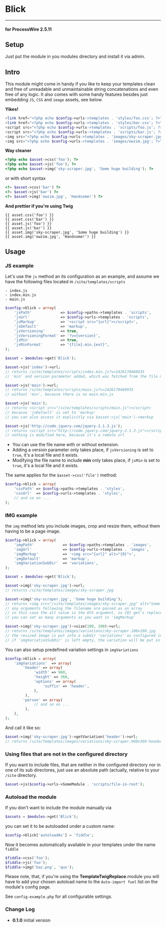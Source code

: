 # Blick

---

#### for ProcessWire 2.5.11

## Setup

Just put the module in you modules directory and install it via admin.

## Intro

This module might come in handy if you like to keep your templates clean and free of unreadable and unmaintainable string concatenations and even free of any logic. It also comes with some handy features besides just embedding `JS`, `CSS` and `image` assets, see below.

**Yikes!**

```php
<link href="<?php echo $config->urls->templates . 'styles/foo.css'; ?>">
<link href="<?php echo $config->urls->templates . 'styles/bar.css'; ?>">
<script src="<?php echo $config->urls->templates . 'scripts/foo.js'; ?>"></script>
<script src="<?php echo $config->urls->templates . 'scripts/bar.js'; ?>"></script>
<img src="<?php echo $config->urls->templates . 'images/sky-scraper.jpg'; ?>" alt="Some huge building">
<img src="<?php echo $config->urls->templates . 'images/owzim.jpg'; ?>" alt="Handsome!">
```

**Way cleaner**

```php
<?php echo $asset->css('foo'); ?>
<?php echo $asset->js('foo'); ?>
<?php echo $asset->img('sky-scraper.jpg', 'Some huge building'); ?>
```
or with short syntax
```php
<?= $asset->css('bar') ?>
<?= $asset->js('bar') ?>
<?= $asset->img('owzim.jpg', 'Handsome!') ?>
```

**And prettier if you're using Twig**

```twig
{{ asset.css('foo') }}
{{ asset.css('bar') }}
{{ asset.js('foo') }}
{{ asset.js('bar') }}
{{ asset.img('sky-scraper.jpg', 'Some huge building') }}
{{ asset.img('owzim.jpg', 'Handsome!') }}
```

## Usage

### JS example

Let's use the `js` method an its configuration as an example, and assume we have the following files located in `/site/templates/scripts`

```
- index.js
- index.min.js
- main.js
```

```php
$config->blick = array(
    'jsPath'             => $config->paths->templates . 'scripts',
    'jsUrl'              => $config->urls->templates . 'scripts',
    'jsMarkup'           => '<script src="{url}"></script>',
    'jsDefault'          => 'markup',
    'jsVersioning'       => true,
    'jsVersioningFormat' => '?v={version}',
    'jsMin'              => true,
    'jsMinFormat'        => "{file}.min.{ext}",
);

```

```php
$asset = $modules->get('Blick');

$asset->js('index')->url;
// returns /site/templates/scripts/index.min.js?v=1426170460935
// 'min' and version parameter added, which was fetched from the file modified date

$asset->js('main')->url;
// returns /site/templates/scripts/main.js?v=1426170460935
// without 'min', because there is no main.min.js

$asset->js('main');
// returns <script src="/site/templates/scripts/main.js"></script>
// because 'jsDefault' is set to 'markup'
// you can also access it explicitly via $asset->js('main')->markup

$asset->js('http://code.jquery.com/jquery-2.1.3.js');
// returns <script src="http://code.jquery.com/jquery-2.1.3.js"></script>
// nothing is modified here, because it's a remote url

```

* You can use the file name with or without extension.
* Adding a version parameter only takes place, if `jsVersioning` is set to `true`, it's a local file and it exists.
* Modifying the file name to include **min** only takes place, if `jsMin` is set to `true`, it's a local file and it exists.

The same applies for the `$asset->css('file')` method:

```php
$config->blick = array(
    'cssPath' => $config->paths->templates . 'styles',
    'cssUrl'  => $config->urls->templates . 'styles',
    // and so on ...
);
```

### IMG example

the `img` method lets you include images, crop and resize them, without them having to be a page image.

```php
$config->blick = array(
    'imgPath'             => $config->paths->templates . 'images',
    'imgUrl'              => $config->urls->templates . 'images',
    'imgMarkup'           => '<img src="{url}" alt="{0}">',
    'imgDefault'          => 'markup',
    'imgVariationSubDir'  => 'variations',
);
```

```php
$asset = $modules->get('Blick');

$asset->img('sky-scraper.jpg')->url;
// returns /site/templates/images/sky-scraper.jpg

$asset->img('sky-scraper.jpg', 'Some huge building');
// returns <img src="/site/templates/images/sky-scraper.jpg" alt="Some huge building">
// any arguments following the filename are passed as an array
// in this case the alt value is the 0th argument, so {0} get's replaced
// you can set as many arguments as you want in 'imgMarkup'

$asset->img('sky-scraper.jpg')->size(100, 100)->url;
// returns /site/templates/images/variations/sky-scraper.100x100.jpg
// the resized image is put into a subdir 'variations' as configured in 'imgVariationSubDir'
// if 'imgVariationSubDir' is left empty, the variation will be put in the same directory
```



You can also setup predefined variation settings in `imgVariations`

```php
$config->blick = array(
    'imgVariations'  => array(
        'header' => array(
             'width' => 960,
             'height' => 360,
             'options' => array(
                 'suffix' => 'header',
             ),
         ),
        'person' => array(
             // and so on ...
         ),
    ),
);
```
And call it like so:

```php
$asset->img('sky-scraper.jpg')->getVariation('header')->url;
// returns /site/templates/images/variations/sky-scraper.960x360-header.jpg
```

### Using files that are not in the configured directory

If you want to include files, that are neither in the configured directory nor in one of its sub directores, just use an absolute path (actually, relative to your `/site` directory.

```php
$asset->js($config->urls->SomeModule . 'scripts/file-in-root');
```


### Autoload the module

If you don't want to include the module manually via

```php
$assets = $modules->get('Blick');
```

you can set it to be autoloaded under a custom name:

```php
$config->blick['autoloadAs'] = 'fiddle';
```

Now it becomes automatically available in your templates under the name `fiddle`

```php
$fiddle->css('foo');
$fiddle->js('foo');
$fiddle->img('baz.png', 'qux');
```
Please note, that, if you're using the  **TemplateTwigReplace**.module you will have to add your chosen autoload name to the `Auto-import fuel` list on the module's config page.

See `config-example.php` for all configurable settings.

### Change Log

* **0.1.0** initial version